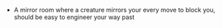 - A mirror room where a creature mirrors your every move to block you, should be easy to engineer your way past

